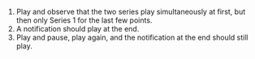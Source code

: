 1. Play and observe that the two series play simultaneously at first, but then only Series 1 for the last few points.
2. A notification should play at the end.
3. Play and pause, play again, and the notification at the end should still play.